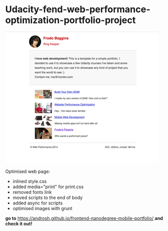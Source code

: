 # Udacity-fend-web-performance-optimization-portfolio-project

![Screenshot](img/screen.png?raw=true)

Optimised web page:

- inlined style.css
- added media="print" for print.css
- removed fonts link
- moved scripts to the end of body
- added async for scripts
- optimised images with grunt

**go to** https://androsh.github.io/frontend-nanodegree-mobile-portfolio/ **and check it out!**
